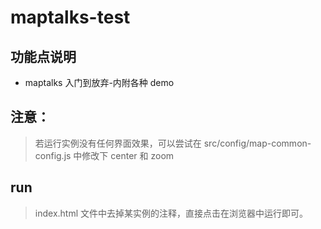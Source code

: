 # maptalks-test

## 功能点说明

-   maptalks 入门到放弃-内附各种 demo

## 注意：

> 若运行实例没有任何界面效果，可以尝试在 src/config/map-common-config.js 中修改下 center 和 zoom

## run

> index.html 文件中去掉某实例的注释，直接点击在浏览器中运行即可。
